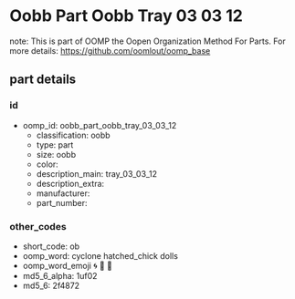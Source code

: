 # Oobb Part Oobb Tray 03 03 12  

note: This is part of OOMP the Oopen Organization Method For Parts. For more details: https://github.com/oomlout/oomp_base

##  part details





### id
* oomp_id: oobb_part_oobb_tray_03_03_12
  * classification: oobb
  * type: part
  * size: oobb
  * color: 
  * description_main: tray_03_03_12
  * description_extra: 
  * manufacturer: 
  * part_number: 

### other_codes
* short_code: ob
* oomp_word: cyclone hatched_chick dolls
* oomp_word_emoji :cyclone: :hatched_chick: :dolls:
* md5_6_alpha: 1uf02
* md5_6: 2f4872